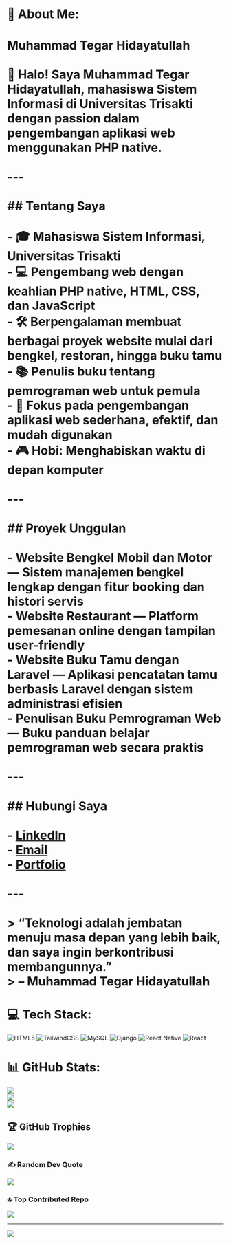 # 💫 About Me:
# Muhammad Tegar Hidayatullah<br><br>👋 Halo! Saya Muhammad Tegar Hidayatullah, mahasiswa Sistem Informasi di Universitas Trisakti dengan passion dalam pengembangan aplikasi web menggunakan PHP native.<br><br>---<br><br>## Tentang Saya<br><br>- 🎓 Mahasiswa Sistem Informasi, Universitas Trisakti  <br>- 💻 Pengembang web dengan keahlian PHP native, HTML, CSS, dan JavaScript  <br>- 🛠️ Berpengalaman membuat berbagai proyek website mulai dari bengkel, restoran, hingga buku tamu  <br>- 📚 Penulis buku tentang pemrograman web untuk pemula  <br>- 🎯 Fokus pada pengembangan aplikasi web sederhana, efektif, dan mudah digunakan  <br>- 🎮 Hobi: Menghabiskan waktu di depan komputer<br><br>---<br><br>## Proyek Unggulan<br><br>- **Website Bengkel Mobil dan Motor** — Sistem manajemen bengkel lengkap dengan fitur booking dan histori servis  <br>- **Website Restaurant** — Platform pemesanan online dengan tampilan user-friendly  <br>- **Website Buku Tamu dengan Laravel** — Aplikasi pencatatan tamu berbasis Laravel dengan sistem administrasi efisien  <br>- **Penulisan Buku Pemrograman Web** — Buku panduan belajar pemrograman web secara praktis<br><br>---<br><br>## Hubungi Saya<br><br>- [LinkedIn](https://www.linkedin.com/in/tegarhidayatullah)  <br>- [Email](mailto:tegar@example.com)  <br>- [Portfolio](https://tegarhidayatullah.github.io)  <br><br>---<br><br>> “Teknologi adalah jembatan menuju masa depan yang lebih baik, dan saya ingin berkontribusi membangunnya.”  <br>> – Muhammad Tegar Hidayatullah<br>


# 💻 Tech Stack:
![HTML5](https://img.shields.io/badge/html5-%23E34F26.svg?style=for-the-badge&logo=html5&logoColor=white) ![TailwindCSS](https://img.shields.io/badge/tailwindcss-%2338B2AC.svg?style=for-the-badge&logo=tailwind-css&logoColor=white) ![MySQL](https://img.shields.io/badge/mysql-4479A1.svg?style=for-the-badge&logo=mysql&logoColor=white) ![Django](https://img.shields.io/badge/django-%23092E20.svg?style=for-the-badge&logo=django&logoColor=white) ![React Native](https://img.shields.io/badge/react_native-%2320232a.svg?style=for-the-badge&logo=react&logoColor=%2361DAFB) ![React](https://img.shields.io/badge/react-%2320232a.svg?style=for-the-badge&logo=react&logoColor=%2361DAFB)
# 📊 GitHub Stats:
![](https://github-readme-stats.vercel.app/api?username=Me291&theme=cobalt&hide_border=true&include_all_commits=false&count_private=false)<br/>
![](https://nirzak-streak-stats.vercel.app/?user=Me291&theme=cobalt&hide_border=true)<br/>
![](https://github-readme-stats.vercel.app/api/top-langs/?username=Me291&theme=cobalt&hide_border=true&include_all_commits=false&count_private=false&layout=compact)

## 🏆 GitHub Trophies
![](https://github-profile-trophy.vercel.app/?username=Me291&theme=tokyonight&no-frame=true&no-bg=false&margin-w=4)

### ✍️ Random Dev Quote
![](https://quotes-github-readme.vercel.app/api?type=horizontal&theme=tokyonight)

### 🔝 Top Contributed Repo
![](https://github-contributor-stats.vercel.app/api?username=Me291&limit=5&theme=dracula&combine_all_yearly_contributions=true)

---
[![](https://visitcount.itsvg.in/api?id=Me291&icon=10&color=9)](https://visitcount.itsvg.in)

<!-- Proudly created with GPRM ( https://gprm.itsvg.in ) -->
